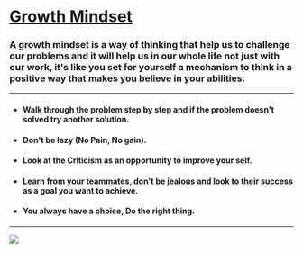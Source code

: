 # [Growth Mindset](https://www.atlassian.com/blog/inside-atlassian/growth-mindset)

### A growth mindset is a way of thinking that help us to challenge our problems and it will help us in our whole life not just with our work, it's like you set for yourself a mechanism to think in a positive way that makes you believe in your abilities.
___

- #### Walk through the problem step by step and if the problem doesn't solved try another solution.
- #### Don't be lazy (No Pain, No gain).
- #### Look at the Criticism as an opportunity to improve your self.
- #### Learn from your teammates, don't be jealous and look to their success as a goal you want to achieve.
- #### You always have a choice, Do the right thing.
___

![](https://cdn.pixabay.com/photo/2017/12/18/13/59/create-3026190_960_720.jpg)

